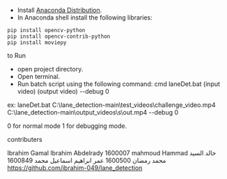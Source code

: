 
- Install [Anaconda Distribution](https://www.anaconda.com/products/distribution).
- In Anaconda shell install the following libraries:
```
pip install opencv-python
pip install opencv-contrib-python
pip install moviepy
```
to Run
- open project directory.
- Open terminal.
- Run batch script using the following command:
cmd
laneDet.bat (input video) (output video) --debug 0


ex:
laneDet.bat C:\lane_detection-main\test_videos\challenge_video.mp4 C:\lane_detection-main\output_videos\s\out.mp4 --debug 0

0 for normal mode 
1 for debugging mode.

contributers 

Ibrahim Gamal Ibrahim Abdelrady 1600007
mahmoud Hammad
خالد السيد محمد رمضان 1600500
عمر ابراهيم اسماعيل محمد 1600849
https://github.com/ibrahim-049/lane_detection
